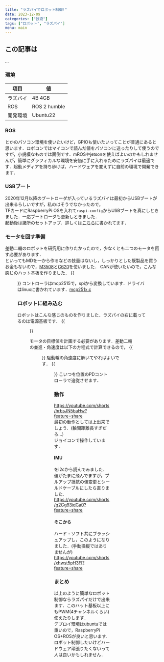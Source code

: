 ```yaml
---
title: "ラズパイでロボット制御!"
date: 2023-12-09
categories: ["技術"]
tags: ["ロボット", "ラズパイ"]
menu: main
---
```


## この記事は
...

### 環境
| 項目 | 値|
| ---- | ---- |
| ラズパイ | 4B 4GB |
| ROS | ROS 2 humble |
| 開発環境 | Ubuntu22 |

### ROS
とかのパソコン環境を使いたいけど，GPIOも使いたいってことが普通にあると思います．ロボコンではマイコンで読んだ値をパソコンに送ったりして使うのですが，小規模なものでは面倒です．mROSやjetsonを使えばよいのかもしれませんが，簡単にグラフィカルな環境を安価に手に入れるためにラズパイは最適です．起動メディアを持ち歩けば，ハードウェアを変えずに自前の環境で開発できます．  

### USBブート
2020年12月以降のブートローダが入っているラズパイは最初からUSBブートが出来るらしいですが，私のはそうでなかったので，  
TFカードにRaspberryPi OSを入れて`raspi-config`からUSBブートを真にしときました．一応ブートローダも更新しときました．  
起動後は諸所のセットアップ．詳しくは[こちら](https://qiita.com/HirohitoHigashi/items/7b57781a8a4874012d3d)に書かれてます．

### モータを回す準備
差動二輪のロボットを研究用に作りたかったので，少なくとも二つのモータを回す必要があります．  
といってもMDを一から作るなどの技量はないし，しっかりとした既製品を買うお金もないので，[M3508](https://store.dji.com/jp/product/rm-m3508-p19-brushless-dc-gear-motor?vid=32501)と[C620](https://store.dji.com/jp/product/rm-c620-brushless-dc-motor-speed-controller?vid=32491)を使いました．
CANが使いたいので，こんな感じのハット基板を作りました．
{{<figure src="./IMG_4998.JPG" alt="ハット基板" width="50%">}}
コントローラはmcp2515で，spiから変換しています．ドライバはlinuxに書かれています．[mcp251x.c](https://github.com/torvalds/linux/blob/master/drivers/net/can/spi/mcp251x.c)

### ロボットに組み込む
ロボットはこんな感じのものを作りました．ラズパイの右に載ってるのは電源基板です．
{{<figure src="./IMG_5075.JPG" alt="ロボット" width="50%">}}

モータの目標値を計画する必要があります．差動二輪の並進・角速度は以下の方程式で計算できるので，
{{<figure src="./20190630203403.png" alt="運動学モデル" width="50%">}}
駆動輪の角速度に解いてやればよいです．
{{<figure src="./IMG_E5272.JPG" alt="逆運動学モデル" width="30%">}}
こいつを位置のPDコントローラで追従させます．

### 動作
https://youtube.com/shorts/hrbsJN5baHw?feature=share  
最初の動作としては上出来でしょう．(軸間距離長すぎだろ...)  
ジョイコンで操作しています．

#### IMU
をi2cから読んでみました．値がたまに飛んでますが，プルアップ抵抗の値変更とシールドケーブルにしたら直りました．  
https://youtube.com/shorts/g2Cg93idGa0?feature=share  

#### そこから
ハード・ソフト共にブラッシュアップし，このようになりました．(手動操縦ではありませんが)  
https://youtube.com/shorts/xhwst5pH3FI?feature=share  

### まとめ
以上のように簡単なロボット制御ならラズパイだけで出来ます．このハット基板以上にもPWM(4チャンネルくらい)使えたりします．  
デプロイ環境はubuntuでは重いので，RaspberryPi OS+ROSが良いと思います．  
ロボット制御したいけどハードウェア頑張りたくないって人は良いかもしれません．  
